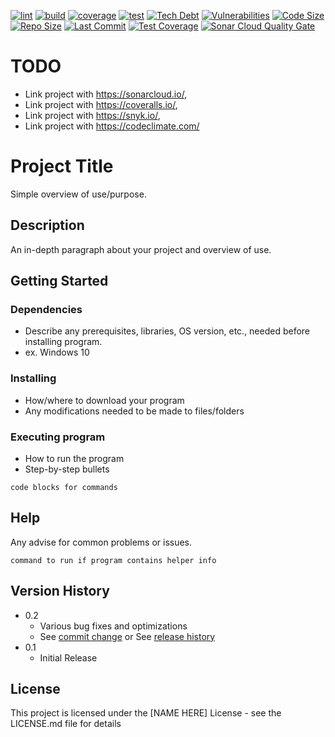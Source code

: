 [![lint](https://github.com/<OWNER>/<REPOSITORY>/actions/workflows/lint.yml/badge.svg)](https://github.com/<OWNER>/<REPOSITORY>/actions/workflows/lint.yml/badge.svg) [![build](https://github.com/<OWNER>/<REPOSITORY>/actions/workflows/build.yml/badge.svg)](https://github.com/<OWNER>/<REPOSITORY>/actions/workflows/build.yml/badge.svg) [![coverage](https://github.com/<OWNER>/<REPOSITORY>/actions/workflows/coverage.yml/badge.svg)](https://github.com/<OWNER>/<REPOSITORY>/actions/workflows/coverage.yml/badge.svg) [![test](https://github.com/<OWNER>/<REPOSITORY>/actions/workflows/test.yml/badge.svg)](https://github.com/<OWNER>/<REPOSITORY>/actions/workflows/test.yml/badge.svg) [![Tech Debt](https://img.shields.io/codeclimate/tech-debt/<OWNER>/<REPOSITORY>?logo=codeclimate&logoWidth=20)](https://img.shields.io/codeclimate/tech-debt/<OWNER>/<REPOSITORY>?logo=codeclimate&logoWidth=20) [![Vulnerabilities](https://img.shields.io/snyk/vulnerabilities/github/<OWNER>/<REPOSITORY>?logo=snyk&logoWidth=20)](https://img.shields.io/snyk/vulnerabilities/github/<OWNER>/<REPOSITORY>?logo=snyk&logoWidth=20) [![Code Size](https://img.shields.io/github/languages/code-size/<OWNER>/<REPOSITORY>?logo=github&logoWidth=20)](https://img.shields.io/github/languages/code-size/<OWNER>/<REPOSITORY>?logo=github&logoWidth=20) [![Repo Size](https://img.shields.io/github/repo-size/<OWNER>/<REPOSITORY>?logo=github&logoWidth=20)](https://img.shields.io/github/repo-size/<OWNER>/<REPOSITORY>?logo=github&logoWidth=20) [![Last Commit](https://img.shields.io/github/last-commit/<OWNER>/<REPOSITORY>?logo=github&logoWidth=20)](https://img.shields.io/github/last-commit/<OWNER>/<REPOSITORY>?logo=github&logoWidth=20) [![Test Coverage](https://img.shields.io/coveralls/github/<OWNER>/<REPOSITORY>?logo=coveralls&logoWidth=20)](https://img.shields.io/coveralls/github/<OWNER>/<REPOSITORY>?logo=coveralls&logoWidth=20) [![Sonar Cloud Quality Gate](https://sonarcloud.io/api/project_badges/measure?project=<OWNER>_<REPOSITORY>&metric=alert_status)](https://sonarcloud.io/api/project_badges/measure?project=<OWNER>_<REPOSITORY>&metric=alert_status)

# TODO

- Link project with https://sonarcloud.io/,
- Link project with https://coveralls.io/,
- Link project with https://snyk.io/,
- Link project with https://codeclimate.com/

# Project Title

Simple overview of use/purpose.

## Description

An in-depth paragraph about your project and overview of use.

## Getting Started

### Dependencies

- Describe any prerequisites, libraries, OS version, etc., needed before installing program.
- ex. Windows 10

### Installing

- How/where to download your program
- Any modifications needed to be made to files/folders

### Executing program

- How to run the program
- Step-by-step bullets

```
code blocks for commands
```

## Help

Any advise for common problems or issues.

```
command to run if program contains helper info
```

## Version History

- 0.2
  - Various bug fixes and optimizations
  - See [commit change]() or See [release history]()
- 0.1
  - Initial Release

## License

This project is licensed under the [NAME HERE] License - see the LICENSE.md file for details

